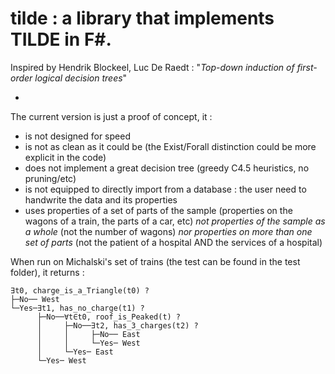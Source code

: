 # tilde : a library that implements TILDE in F#.

Inspired by Hendrik Blockeel, Luc De Raedt : "*Top-down induction of first-order logical decision trees*"

-

The current version is just a proof of concept, it :
- is not designed for speed
- is not as clean as it could be (the Exist/Forall distinction could be more explicit in the code)
- does not implement a great decision tree (greedy C4.5 heuristics, no pruning/etc)
- is not equipped to directly import from a database : the user need to handwrite the data and its properties
- uses properties of a set of parts of the sample
  (properties on the wagons of a train, the parts of a car, etc)
  *not properties of the sample as a whole*
  (not the number of wagons)
  *nor properties on more than one set of parts*
  (not the patient of a hospital AND the services of a hospital)
 

When run on Michalski's set of trains (the test can be found in the test folder), it returns :
```
∃t0, charge_is_a_Triangle(t0) ?
├─No── West
└─Yes─∃t1, has_no_charge(t1) ?
      ├─No──∀t∈t0, roof_is_Peaked(t) ?
      │     ├─No──∃t2, has_3_charges(t2) ?
      │     │     ├─No── East
      │     │     └─Yes─ West
      │     └─Yes─ East
      └─Yes─ West
```
